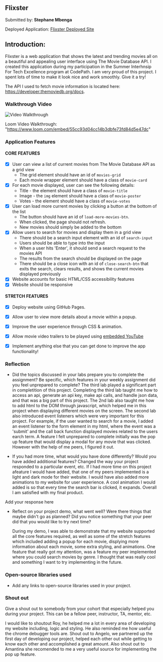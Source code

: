 

## Flixster

Submitted by: **Stephane Mbenga**

Deployed Application: [Flixster Deployed Site](https://stephboss9.github.io/flixster_movie_app/)

## Introduction:
Flixster is a web application that shows the latest and trending movies all on a beautiful and appealing user interface using The Movie Database API.
I created this application during my participation in the Summer Interhnsip For Tech Excellence program at CodePath. I am very proud of this project.
I spent lots of time to make it look nice and work smoothly. Give it a try!

The API I used to fetch movie information is located here: https://developer.themoviedb.org/docs.

### Walkthrough Video

<img src='Flixster_Walkthrough.gif' title='Video Walkthrough' width='' alt='Video Walkthrough' />

Loom Video Walkthrough: "https://www.loom.com/embed/55cc93d04cc14b3dbfe73fd84d5e47dc"

### Application Features

#### CORE FEATURES

- [x] User can view a list of current movies from The Movie Database API as a grid view
  - The grid element should have an id of `movies-grid`
  - Each movie wrapper element should have a class of `movie-card`
- [x] For each movie displayed, user can see the following details:
  - Title - the element should have a class of `movie-title`
  - Image - the `img` element should have a class of `movie-poster`
  - Votes - the element should have a class of `movie-votes`
- [x] User can load more current movies by clicking a button at the bottom of the list
  - The button should have an id of `load-more-movies-btn`.
  - When clicked, the page should not refresh.
  - New movies should simply be added to the bottom
- [x] Allow users to search for movies and display them in a grid view
  - There should be a search input element with an id of `search-input`
  - Users should be able to type into the input
  - When a user hits 'Enter', it should send a search request to the movies API
  - The results from the search should be displayed on the page
  - There should be a close icon with an id of `close-search-btn` that exits the search, clears results, and shows the current movies displayed previously
- [x] Website accounts for basic HTML/CSS accessibility features
- [x] Website should be responsive

#### STRETCH FEATURES

- [x] Deploy website using GitHub Pages. 
- [x] Allow user to view more details about a movie within a popup.
- [x] Improve the user experience through CSS & animation.
- [x] Allow movie video trailers to be played using [embedded YouTube](https://support.google.com/youtube/answer/171780?hl=en)
- [x] Implement anything else that you can get done to improve the app functionality!


### Reflection

* Did the topics discussed in your labs prepare you to complete the assignment? Be specific, which features in your weekly assignment did you feel unprepared to complete?
      The third lab played a significant part in completition of this project. Completing the third lab taught me how to access an api, generate an api key, make api calls, and handle json data, and that was a big part of this project. The 2nd lab also taught me how to add html to the DOM through javascript, which helped me in this project when displaying different movies on the screen. The second lab also introduced event listeners which were very important for this project. For example, if the user wanted to search for a movie, I added an event listener to the form element in my html, where the event was a 'submit' and the call back function displayed movies related to the users earch term. A feature I felt unprepared to complete initially was the pop up feature that would display a modal for any movie that was clicked.
However with the help of me peers, I figured it out.

* If you had more time, what would you have done differently? Would you have added additional features? Changed the way your project responded to a particular event, etc.
      If I had more time on this project afeature I would have added, that one of my peers implemented is a light and dark mode for their website. I would have also 
      added more animations to my website for user experience. A cool animation I would added is so that every time the search bar is clicked, it expands. Overall
      I am satisfied with my final product. 
      
  
Add your response here

* Reflect on your project demo, what went well? Were there things that maybe didn't go as planned? Did you notice something that your peer did that you would like to try next time?
    
    During my demo, I was able to demonstrate that my website supported all the core features required, as well as some of the stretch features which included adding 
    a popup for each movie, displying more information about each movie, some extra styling, and animations. One feature that really got my attention, was a feature 
    my peer implemented where you could search movies by genre. I thought that was really cool and something I want to try implementing in the future.


### Open-source libraries used

- Add any links to open-source libraries used in your project.

### Shout out

Give a shout out to somebody from your cohort that especially helped you during your project. This can be a fellow peer, instructor, TA, mentor, etc.
                                                                       
I would like to shoutout Roy, he helped me a lot in every area of developing my website including, logic and styling. He also reminded me how useful the chrome debugger tools are. Shout out to Angelo, we partnered up the first day of developing our project, helped each other out while getting to know each other and
accomplished a great amount. Also shout out to Amantina she recomended to me a very useful source for implementing the pop up feature. 

